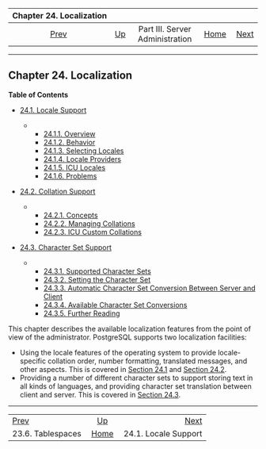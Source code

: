 

|                 Chapter 24. Localization                |                                                    |                                 |                                                       |                                             |
| :-----------------------------------------------------: | :------------------------------------------------- | :-----------------------------: | ----------------------------------------------------: | ------------------------------------------: |
| [Prev](manage-ag-tablespaces.html "23.6. Tablespaces")  | [Up](admin.html "Part III. Server Administration") | Part III. Server Administration | [Home](index.html "PostgreSQL 17devel Documentation") |  [Next](locale.html "24.1. Locale Support") |

***

## Chapter 24. Localization

**Table of Contents**

* [24.1. Locale Support](locale.html)

  * *   [24.1.1. Overview](locale.html#LOCALE-OVERVIEW)
    * [24.1.2. Behavior](locale.html#LOCALE-BEHAVIOR)
    * [24.1.3. Selecting Locales](locale.html#LOCALE-SELECTING-LOCALES)
    * [24.1.4. Locale Providers](locale.html#LOCALE-PROVIDERS)
    * [24.1.5. ICU Locales](locale.html#ICU-LOCALES)
    * [24.1.6. Problems](locale.html#LOCALE-PROBLEMS)

* [24.2. Collation Support](collation.html)

  * *   [24.2.1. Concepts](collation.html#COLLATION-CONCEPTS)
    * [24.2.2. Managing Collations](collation.html#COLLATION-MANAGING)
    * [24.2.3. ICU Custom Collations](collation.html#ICU-CUSTOM-COLLATIONS)

* [24.3. Character Set Support](multibyte.html)

  * *   [24.3.1. Supported Character Sets](multibyte.html#MULTIBYTE-CHARSET-SUPPORTED)
    * [24.3.2. Setting the Character Set](multibyte.html#MULTIBYTE-SETTING)
    * [24.3.3. Automatic Character Set Conversion Between Server and Client](multibyte.html#MULTIBYTE-AUTOMATIC-CONVERSION)
    * [24.3.4. Available Character Set Conversions](multibyte.html#MULTIBYTE-CONVERSIONS-SUPPORTED)
    * [24.3.5. Further Reading](multibyte.html#MULTIBYTE-FURTHER-READING)

This chapter describes the available localization features from the point of view of the administrator. PostgreSQL supports two localization facilities:

* Using the locale features of the operating system to provide locale-specific collation order, number formatting, translated messages, and other aspects. This is covered in [Section 24.1](locale.html "24.1. Locale Support") and [Section 24.2](collation.html "24.2. Collation Support").
* Providing a number of different character sets to support storing text in all kinds of languages, and providing character set translation between client and server. This is covered in [Section 24.3](multibyte.html "24.3. Character Set Support").

***

|                                                         |                                                       |                                             |
| :------------------------------------------------------ | :---------------------------------------------------: | ------------------------------------------: |
| [Prev](manage-ag-tablespaces.html "23.6. Tablespaces")  |   [Up](admin.html "Part III. Server Administration")  |  [Next](locale.html "24.1. Locale Support") |
| 23.6. Tablespaces                                       | [Home](index.html "PostgreSQL 17devel Documentation") |                        24.1. Locale Support |
